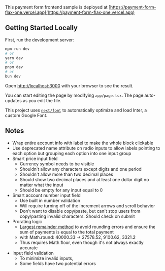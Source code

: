 This payment form frontend sample is deployed at [https://payment-form-flax-one.vercel.app](https://payment-form-flax-one.vercel.app)

## Getting Started Locally

First, run the development server:

```bash
npm run dev
# or
yarn dev
# or
pnpm dev
# or
bun dev
```

Open [http://localhost:3000](http://localhost:3000) with your browser to see the result.

You can start editing the page by modifying `app/page.tsx`. The page auto-updates as you edit the file.

This project uses [`next/font`](https://nextjs.org/docs/basic-features/font-optimization) to automatically optimize and load Inter, a custom Google Font.

## Notes

- Wrap entire account info with label to make the whole block clickable
- Use deprecated name attribute on radio inputs to allow labels pointing to each option but grouping each option into one input group
- Smart price input field
  - Currency symbol needs to be visible
  - Shouldn't allow any characters except digits and one period
  - Shouldn't allow more than two decimal places
  - Should show two decimal places and at least one dollar digit no matter what the input
  - Should be empty for any input equal to 0
- Smart account number input field
  - Use built in number validation
  - Will require turning off of the increment arrows and scroll behavior
  - Don't want to disable copy/paste, but can't stop users from copy/pasting invalid characters. Should check on submit
- Prorating logic
  - [Largest remainder method](https://electowiki.org/wiki/Largest_remainder_method) to avoid rounding errors and ensure the sum of payments is equal to the total payment
  - with Math.round: 40000.33 -> 27578.52, 9100.62, 3321.2
  - Thus requires Math.floor, even though it's not always exactly accurate
- Input field validation
  - To minimize invalid inputs,
  - Some fields have two potential errors

